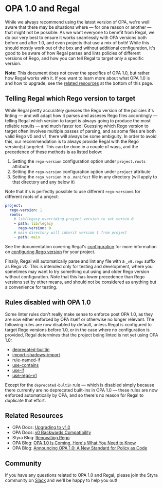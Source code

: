 # OPA 1.0 and Regal

While we always recommend using the latest version of OPA, we're well aware that there may be situations where — for
one reason or another — that might not be possible. As we want everyone to benefit from Regal, we do our very best to
ensure it works seamlessly with OPA versions both before and after 1.0, and even projects that use a mix of both! While
this should mostly work out of the box and without additional configuration, it's good to be aware of how Regal parses
and lints policies of different versions of Rego, and how you can tell Regal to target only a specific version.

**Note:** This document does not cover the specifics of OPA 1.0, but rather how Regal works with it. If you want to
learn more about what OPA 1.0 is and how to upgrade, see the [related resources](#related-resources) at the bottom of
this page.

## Telling Regal which Rego version to target

While Regal pretty accurately guesses the Rego version of the policies it's linting — and will adapt how it parses and
asseses Rego files accordingly — telling Regal which version to target is always going to produce the most reliable
results — and much faster too! Guessing which Rego version to target often involves multiple passes of parsing, and
as some files are both valid Rego v0 and v1, there will always be some ambiguity. In order to avoid this, our
recommendation is to always provide Regal with the Rego version(s) targeted. This can be done in a couple of ways, and
the precedence of these methods is as listed below:

1. Setting the `rego-version` configuration option under `project.roots` attribute
2. Setting the `rego-version` configuration option under `project` attribute
3. Setting the `rego_version` in a `.manifest` file in any directory (will apply to that directory and any below it)

Note that it's is perfectly possible to use different `rego-version`s for different roots of a project:

```yaml
project:
  rego-version: 1
  roots:
    # lib/legacy overriding project version to set versin 0
    - path: lib/legacy
      rego-version: 0
    # main directory will inherit version 1 from project
    - path: main
```

See the documentation covering Regal's [configuration](https://docs.styra.com/regal#configuration) for more information
on [configuring Rego version](https://docs.styra.com/regal#configuring-rego-version) for your project.

Finally, Regal will automatically parse and lint any file with a `_v0.rego` suffix as Rego v0. This is intended only
for testing and development, where you sometimes may want to try something out using and older Rego version without
configuration. Note that this has lower precedence than Rego versions set by other means, and should not be considered
as anything but a convenience for testing.

## Rules disabled with OPA 1.0

Some linter rules don't really make sense to enforce post OPA 1.0, as they are now either enforced by OPA itself or
otherwise no longer relevant. The following rules are now disabled by default, unless Regal is configured to target
Rego versions before 1.0, or in the case where no configuration is provided, Regal determines that the project being
linted is not yet using OPA 1.0:

- [deprecated-builtin](https://docs.styra.com/regal/rules/bugs/deprecated-builtin)
- [import-shadows-import](https://docs.styra.com/regal/rules/imports/import-shadows-import)
- [rule-named-if](https://docs.styra.com/regal/rules/bugs/rule-named-if)
- [use-contains](https://docs.styra.com/regal/rules/idiomatic/use-contains)
- [use-if](https://docs.styra.com/regal/rules/idiomatic/use-if)
- [use-rego-v1](https://docs.styra.com/regal/rules/imports/use-rego-v1)

Except for the `deprecated-bultin` rule — which is disabled simply because there currently are no deprecated built-ins
in OPA 1.0 — these rules are now enforced automatically by OPA, and so there's no reason for Regal to duplicate that
effort.

## Related Resources

- OPA Docs: [Upgrading to v1.0](https://www.openpolicyagent.org/docs/latest/v0-upgrade/)
- OPA Docs: [v0 Backwards Compatibility](https://www.openpolicyagent.org/docs/latest/v0-compatibility/)
- Styra Blog: [Renovating Rego](https://www.styra.com/blog/renovating-rego/)
- OPA Blog: [OPA 1.0 Is Coming, Here's What You Need to Know](https://blog.openpolicyagent.org/opa-1-0-is-coming-heres-what-you-need-to-know-c8fb0d258368)
- OPA Blog: [Announcing OPA 1.0: A New Standard for Policy as Code](https://blog.openpolicyagent.org/announcing-opa-1-0-a-new-standard-for-policy-as-code-a6d8427ee828)

## Community

If you have any questions related to OPA 1.0 and Regal, please join the Styra community on
[Slack](https://inviter.co/styra) and we'll be happy to help you out!

